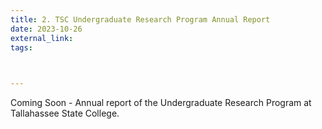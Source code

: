 ```yaml
---
title: 2. TSC Undergraduate Research Program Annual Report
date: 2023-10-26
external_link: 
tags:
  


---
```


Coming Soon - Annual report of the Undergraduate Research Program at Tallahassee State College.

<!--more-->
